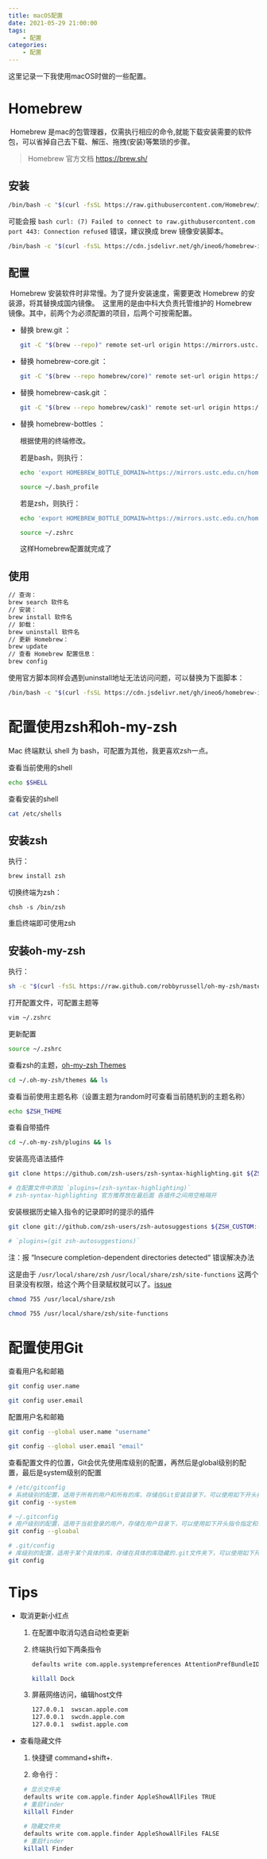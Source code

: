```yaml
---
title: macOS配置
date: 2021-05-29 21:00:00
tags: 
    - 配置
categories:
    - 配置
---
```


这里记录一下我使用macOS时做的一些配置。

<!--more-->

# Homebrew

​	Homebrew 是mac的包管理器，仅需执行相应的命令,就能下载安装需要的软件包，可以省掉自己去下载、解压、拖拽(安装)等繁琐的步骤。

> Homebrew 官方文档 https://brew.sh/

## 安装

```bash
/bin/bash -c "$(curl -fsSL https://raw.githubusercontent.com/Homebrew/install/master/install.sh)"
```

可能会报 `bash curl: (7) Failed to connect to raw.githubusercontent.com port 443: Connection refused` 错误，建议换成 brew 镜像安装脚本。

```bash
/bin/bash -c "$(curl -fsSL https://cdn.jsdelivr.net/gh/ineo6/homebrew-install/install.sh)"
```

## 配置

​	Homebrew 安装软件时非常慢。为了提升安装速度，需要更改 Homebrew 的安装源，将其替换成国内镜像。
​	这里用的是由中科大负责托管维护的 Homebrew 镜像。其中，前两个为必须配置的项目，后两个可按需配置。

* 替换 brew.git ：

  ```bash
  git -C "$(brew --repo)" remote set-url origin https://mirrors.ustc.edu.cn/brew.git
  ```

* 替换 homebrew-core.git ：

  ```bash
  git -C "$(brew --repo homebrew/core)" remote set-url origin https://mirrors.ustc.edu.cn/homebrew-core.git
  ```

* 替换 homebrew-cask.git ：

  ```bash
  git -C "$(brew --repo homebrew/cask)" remote set-url origin https://mirrors.ustc.edu.cn/homebrew-cask.git
  ```

* 替换 homebrew-bottles ：

  根据使用的终端修改。

  若是bash，则执行：

  ```bash
  echo 'export HOMEBREW_BOTTLE_DOMAIN=https://mirrors.ustc.edu.cn/homebrew-bottles' >> ~/.bash_profile
  
  source ~/.bash_profile
  ```

  若是zsh，则执行：

  ```bash
  echo 'export HOMEBREW_BOTTLE_DOMAIN=https://mirrors.ustc.edu.cn/homebrew-bottles' >> ~/.zshrc
  
  source ~/.zshrc
  ```

  这样Homebrew配置就完成了

## 使用

```bash
// 查询：
brew search 软件名
// 安装：
brew install 软件名
// 卸载：
brew uninstall 软件名
// 更新 Homebrew：
brew update 
// 查看 Homebrew 配置信息：
brew config 
```

使用官方脚本同样会遇到uninstall地址无法访问问题，可以替换为下面脚本：

```bash
/bin/bash -c "$(curl -fsSL https://cdn.jsdelivr.net/gh/ineo6/homebrew-install/uninstall)"
```

# 配置使用zsh和oh-my-zsh

Mac 终端默认 shell 为 bash，可配置为其他，我更喜欢zsh一点。

查看当前使用的shell

```bash
echo $SHELL
```

查看安装的shell

```bash
cat /etc/shells
```

## 安装zsh

执行：

```bash
brew install zsh
```

切换终端为zsh：

```
chsh -s /bin/zsh
```

重启终端即可使用zsh

## 安装oh-my-zsh

执行：

```bash
sh -c "$(curl -fsSL https://raw.github.com/robbyrussell/oh-my-zsh/master/tools/install.sh)"
```

打开配置文件，可配置主题等

```bash
vim ~/.zshrc
```

更新配置

```bash
source ~/.zshrc
```

查看zsh的主题，[oh-my-zsh Themes](https://github.com/ohmyzsh/ohmyzsh/wiki/Themes)

```bash
cd ~/.oh-my-zsh/themes && ls
```

查看当前使用主题名称（设置主题为random时可查看当前随机到的主题名称）

```bash
echo $ZSH_THEME
```

查看自带插件

```bash
cd ~/.oh-my-zsh/plugins && ls
```

安装高亮语法插件

```bash
git clone https://github.com/zsh-users/zsh-syntax-highlighting.git ${ZSH_CUSTOM:-~/.oh-my-zsh/custom}/plugins/zsh-syntax-highlighting

# 在配置文件中添加 `plugins=(zsh-syntax-highlighting)`
# zsh-syntax-highlighting 官方推荐放在最后面 各插件之间用空格隔开
```

安装根据历史输入指令的记录即时的提示的插件

```bash
git clone git://github.com/zsh-users/zsh-autosuggestions ${ZSH_CUSTOM:-~/.oh-my-zsh/custom}/plugins/zsh-autosuggestions

# `plugins=(git zsh-autosuggestions)`
```

注：报 “Insecure completion-dependent directories detected“ 错误解决办法


这是由于 `/usr/local/share/zsh` `/usr/local/share/zsh/site-functions` 这两个目录没有权限，给这个两个目录赋权就可以了。[issue](https://github.com/robbyrussell/oh-my-zsh/issues/6835)

```bash
chmod 755 /usr/local/share/zsh

chmod 755 /usr/local/share/zsh/site-functions
```

# 配置使用Git

查看用户名和邮箱

```bash
git config user.name

git config user.email
```

配置用户名和邮箱

```bash
git config --global user.name "username"

git config --global user.email "email"
```

查看配置文件的位置，Git会优先使用库级别的配置，再然后是global级别的配置，最后是system级别的配置

```bash
# /etc/gitconfig
# 系统级别的配置，适用于所有的用户和所有的库，存储在Git安装目录下，可以使用如下开头指令指定和修改
git config --system
```

```bash
# ~/.gitconfig
# 用户级别的配置，适用于当前登录的用户，存储在用户目录下，可以使用如下开头指令指定和修改
git config --gloabal
```

```bash
# .git/config
# 库级别的配置，适用于某个具体的库，存储在具体的库隐藏的.git文件夹下，可以使用如下开头指令指定和修改
git config
```

# Tips

* 取消更新小红点

  1. 在配置中取消勾选自动检查更新

  2. 终端执行如下两条指令

     ```bash
     defaults write com.apple.systempreferences AttentionPrefBundleIDs 0
     
     killall Dock
     ```

  3. 屏蔽网络访问，编辑host文件

     ```bash
     127.0.0.1 	swscan.apple.com
     127.0.0.1 	swcdn.apple.com
     127.0.0.1 	swdist.apple.com
     ```

* 查看隐藏文件

  1. 快捷键 command+shift+.

  2. 命令行：
    ```bash
     # 显示文件夹
     defaults write com.apple.finder AppleShowAllFiles TRUE
     # 重启finder
     killall Finder
     
     # 隐藏文件夹
     defaults write com.apple.finder AppleShowAllFiles FALSE
     # 重启finder
     killall Finder
     ```